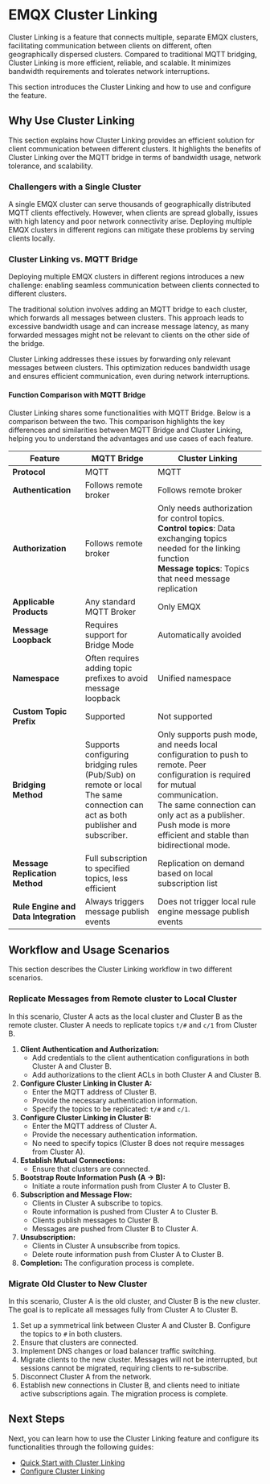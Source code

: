 # EMQX Cluster Linking

Cluster Linking is a feature that connects multiple, separate EMQX clusters, facilitating communication between clients on different, often geographically dispersed clusters. Compared to traditional MQTT bridging, Cluster Linking is more efficient, reliable, and scalable. It minimizes bandwidth requirements and tolerates network interruptions.

This section introduces the Cluster Linking and how to use and configure the feature.

## Why Use Cluster Linking

This section explains how Cluster Linking provides an efficient solution for client communication between different clusters. It highlights the benefits of Cluster Linking over the MQTT bridge in terms of bandwidth usage, network tolerance, and scalability.

### Challengers with a Single Cluster

A single EMQX cluster can serve thousands of geographically distributed MQTT clients effectively. However, when clients are spread globally, issues with high latency and poor network connectivity arise. Deploying multiple EMQX clusters in different regions can mitigate these problems by serving clients locally. 

### Cluster Linking vs. MQTT Bridge

Deploying multiple EMQX clusters in different regions introduces a new challenge: enabling seamless communication between clients connected to different clusters.

The traditional solution involves adding an MQTT bridge to each cluster, which forwards all messages between clusters. This approach leads to excessive bandwidth usage and can increase message latency, as many forwarded messages might not be relevant to clients on the other side of the bridge.

Cluster Linking addresses these issues by forwarding only relevant messages between clusters. This optimization reduces bandwidth usage and ensures efficient communication, even during network interruptions.

#### Function Comparison with MQTT Bridge

Cluster Linking shares some functionalities with MQTT Bridge. Below is a comparison between the two. This comparison highlights the key differences and similarities between MQTT Bridge and Cluster Linking, helping you to understand the advantages and use cases of each feature.

| Feature                              | MQTT Bridge                                                  | Cluster Linking                                              |
| ------------------------------------ | ------------------------------------------------------------ | ------------------------------------------------------------ |
| **Protocol**                         | MQTT                                                         | MQTT                                                         |
| **Authentication**                   | Follows remote broker                                        | Follows remote broker                                        |
| **Authorization**                    | Follows remote broker                                        | Only needs authorization for control topics.<br />**Control topics**: Data exchanging topics needed for the linking function<br />**Message topics**: Topics that need message replication |
| **Applicable Products**              | Any standard MQTT Broker                                     | Only EMQX                                                    |
| **Message Loopback**                 | Requires support for Bridge Mode                             | Automatically avoided                                        |
| **Namespace**                        | Often requires adding topic prefixes to avoid message loopback | Unified namespace                                            |
| **Custom Topic Prefix**              | Supported                                                    | Not supported                                                |
| **Bridging Method**                  | Supports configuring bridging rules (Pub/Sub) on remote or local<br />The same connection can act as both publisher and subscriber. | Only supports push mode, and needs local configuration to push to remote. Peer configuration is required for mutual communication.<br />The same connection can only act as a publisher. Push mode is more efficient and stable than bidirectional mode. |
| **Message Replication Method**       | Full subscription to specified topics, less efficient        | Replication on demand based on local subscription list       |
| **Rule Engine and Data Integration** | Always triggers message publish events                       | Does not trigger local rule engine message publish events    |

## Workflow and Usage Scenarios

This section describes the Cluster Linking workflow in two different scenarios.

### Replicate Messages from Remote cluster to Local Cluster

In this scenario, Cluster A acts as the local cluster and Cluster B as the remote cluster. Cluster A needs to replicate topics `t/#` and `c/1` from Cluster B.

1. **Client Authentication and Authorization:**
   - Add credentials to the client authentication configurations in both Cluster A and Cluster B.
   - Add authorizations to the client ACLs in both Cluster A and Cluster B.
2. **Configure Cluster Linking in Cluster A:**
   - Enter the MQTT address of Cluster B.
   - Provide the necessary authentication information.
   - Specify the topics to be replicated: `t/#` and `c/1`.
3. **Configure Cluster Linking in Cluster B:**
   - Enter the MQTT address of Cluster A.
   - Provide the necessary authentication information.
   - No need to specify topics (Cluster B does not require messages from Cluster A).
4. **Establish Mutual Connections:**
   - Ensure that clusters are connected.
5. **Bootstrap Route Information Push (A → B):**
   - Initiate a route information push from Cluster A to Cluster B.
6. **Subscription and Message Flow:**
   - Clients in Cluster A subscribe to topics.
   - Route information is pushed from Cluster A to Cluster B.
   - Clients publish messages to Cluster B.
   - Messages are pushed from Cluster B to Cluster A.
7. **Unsubscription:**
   - Clients in Cluster A unsubscribe from topics.
   - Delete route information push from Cluster A to Cluster B.
8. **Completion:** The configuration process is complete.

### Migrate Old Cluster to New Cluster

In this scenario, Cluster A is the old cluster, and Cluster B is the new cluster. The goal is to replicate all messages fully from Cluster A to Cluster B.

1. Set up a symmetrical link between Cluster A and Cluster B. Configure the topics to `#` in both clusters.
2. Ensure that clusters are connected.
3. Implement DNS changes or load balancer traffic switching.
4. Migrate clients to the new cluster. Messages will not be interrupted, but sessions cannot be migrated, requiring clients to re-subscribe.
5. Disconnect Cluster A from the network.
6. Establish new connections in Cluster B, and clients need to initiate active subscriptions again. The migration process is complete.

## Next Steps

Next, you can learn how to use the Cluster Linking feature and configure its functionalities through the following guides:

- [Quick Start with Cluster Linking](./quick-start.md)
- [Configure Cluster Linking](./configuration.md)
